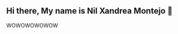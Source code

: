 ## Hi there, My name is Nil Xandrea Montejo 👋

<!--
**NeiNuxcy/NeiNuxcy** is a ✨ _special_ ✨ repository because its `README.md` (this file) appears on your GitHub profile.

Here are some ideas to get you started:

- 🔭 I’m currently working on ... OOP
- 🌱 I’m currently learning ... OOP
- 👯 I’m looking to collaborate with ... Sralud, Tkaizen, Kryllee, and V1D4R0635
- 🤔 I’m looking for help with ... my time management
- 💬 Ask me about ... tiktok dances
- 📫 How to reach me: ... you need to have a long hand
- 😄 Pronouns: ... she/her/me/mine/myself
- ⚡ Fun fact: ... Dancerist
--> WOWOWOWOWOW
